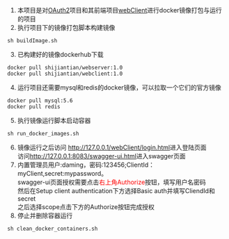 1. 本项目是对<a href="https://github.com/shijiantian/OAuth2">OAuth2</a>项目和其前端项目<a href="https://github.com/shijiantian/webClient">webClient</a>进行docker镜像打包与运行的项目
2. 执行项目下的镜像打包脚本构建镜像
```
sh buildImage.sh
```
3. 已构建好的镜像dockerhub下载
```
docker pull shijiantian/webserver:1.0
docker pull shijiantian/webclient:1.0
```
4. 运行项目还需要mysql和redis的docker镜像，可以拉取一个它们的官方镜像
```
docker pull mysql:5.6
docker pull redis
```
5. 执行镜像运行脚本启动容器
```
sh run_docker_images.sh
```
6. 镜像运行之后访问
<a href="http://127.0.0.1/webClient/login.html">http://127.0.0.1/webClient/login.html</a>进入登陆页面<br>
访问<a href="http://127.0.0.1:8083/swagger-ui.html">http://127.0.0.1:8083/swagger-ui.html</a>进入swagger页面<br>
7. 内置管理员用户:daming，密码:123456;ClientId：myClient,secret:mypassword。<br>swagger-ui页面授权需要点击<font color=red>右上角Authorize</font>按钮，填写用户名密码<br>然后在Setup client authentication下方选择Basic auth并填写CliendId和secret<br>之后选择scope点击下方的Authorize按钮完成授权
8. 停止并删除容器运行
```
sh clean_docker_containers.sh
```
